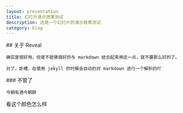```yaml
---
layout: presentation
title: 幻灯片演示效果测试
description: 这是一个幻灯片的演示效果测试
category: blog
---
```


<section data-markdown>
	## 关于 Reveal

	确实是很好用，但是不能够很好的与 markdown 结合起来用这一点，就不要那么好的了。

	对了，卧槽，在使用 jekyll 的时候会自动的对 markdown 进行一个解析的吖
</section>
<section data-markdown>
	### 不管了

	今朝有酒今朝醉
</section>
<section data-markdown data-background="#cceedd">
	看这个颜色怎么样
</section>
